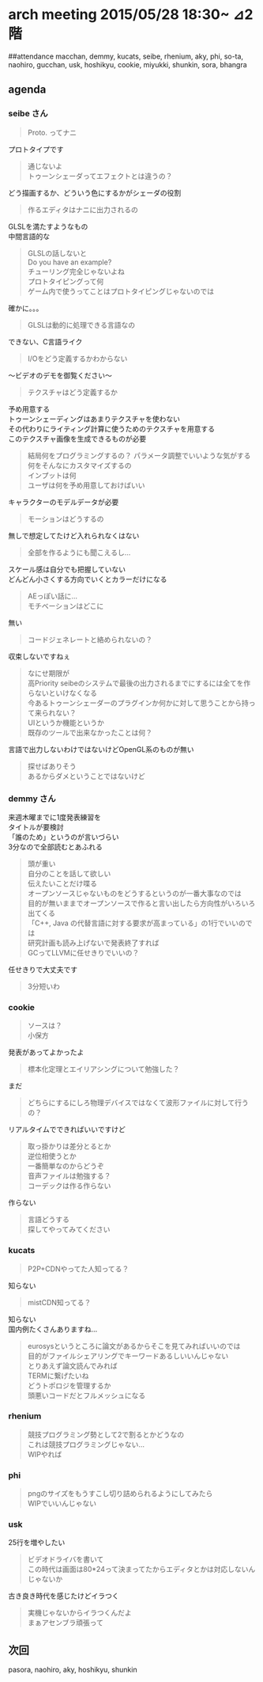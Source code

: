 arch meeting 2015/05/28 18:30~ ⊿2階
====

##attendance
macchan, demmy, kucats, seibe, rhenium, aky, phi, so-ta, naohiro, gucchan, usk, hoshikyu, cookie, miyukki, shunkin, sora, bhangra  

agenda
---
### seibe さん
>Proto. ってナニ  

プロトタイプです  
>通じないよ  
トゥーンシェーダってエフェクトとは違うの？  

どう描画するか、どういう色にするかがシェーダの役割  
>作るエディタはナニに出力されるの  

GLSLを満たすようなもの  
中間言語的な  
>GLSLの話しないと  
Do you have an example?  
チューリング完全じゃないよね  
プロトタイピングって何  
ゲーム内で使うってことはプロトタイピングじゃないのでは  

確かに。。。  
>GLSLは動的に処理できる言語なの  

できない、C言語ライク  
>I/Oをどう定義するかわからない  

〜ビデオのデモを御覧ください〜  
>テクスチャはどう定義するか  

予め用意する  
トゥーンシェーディングはあまりテクスチャを使わない  
その代わりにライティング計算に使うためのテクスチャを用意する  
このテクスチャ画像を生成できるものが必要  
>結局何をプログラミングするの？
パラメータ調整でいいような気がする  
何をそんなにカスタマイズするの  
インプットは何  
ユーザは何を予め用意しておけばいい  

キャラクターのモデルデータが必要  
>モーションはどうするの  

無しで想定してたけど入れられなくはない  
>全部を作るようにも聞こえるし…  

スケール感は自分でも把握していない  
どんどん小さくする方向でいくとカラーだけになる  
>AEっぽい話に…  
モチベーションはどこに  

無い  
>コードジェネレートと絡められないの？  

収束しないですねぇ  
>なにせ期限が  
高Priority
seibeのシステムで最後の出力されるまでにするには全てを作らないといけなくなる  
今あるトゥーンシェーダーのプラグインか何かに対して思うことから持って来られない？  
UIというか機能というか  
既存のツールで出来なかったことは何？  

言語で出力しないわけではないけどOpenGL系のものが無い  
>探せばありそう  
あるからダメということではないけど  

### demmy さん
来週木曜までに1度発表練習を  
タイトルが要検討  
「誰のため」というのが言いづらい  
3分なので全部読むとあふれる  
>頭が重い  
自分のことを話して欲しい  
伝えたいことだけ喋る  
オープンソースじゃないものをどうするというのが一番大事なのでは  
目的が無いままでオープンソースで作ると言い出したら方向性がいろいろ出てくる  
「C++, Java の代替言語に対する要求が高まっている」の1行でいいのでは  
研究計画も読み上げないで発表終了すれば  
GCってLLVMに任せきりでいいの？  

任せきりで大丈夫です  
>3分短いわ  

### cookie
>ソースは？  
小保方  

発表があってよかったよ  
>標本化定理とエイリアシングについて勉強した？  

まだ
>どちらにするにしろ物理デバイスではなくて波形ファイルに対して行うの？  

リアルタイムでできればいいですけど  

>取っ掛かりは差分とるとか  
逆位相使うとか  
一番簡単なのからどうぞ  
音声ファイルは勉強する？  
コーデックは作る作らない  

作らない  
>言語どうする  
探してやってみてください  

### kucats
>P2P+CDNやってた人知ってる？  

知らない  
>mistCDN知ってる？  

知らない  
国内例たくさんありますね…  

>eurosysというところに論文があるからそこを見てみればいいのでは  
目的がファイルシェアリングでキーワードあるしいいんじゃない  
とりあえず論文読んでみれば  
TERMに繋げたいね  
どうトポロジを管理するか  
頭悪いコードだとフルメッシュになる  


### rhenium
>競技プログラミング勢として2で割るとかどうなの  
これは競技プログラミングじゃない…  
WIPやれば  

### phi
>pngのサイズをもうすこし切り詰められるようにしてみたら  
WIPでいいんじゃない  

### usk
25行を増やしたい  
>ビデオドライバを書いて  
この時代は画面は80*24って決まってたからエディタとかは対応しないんじゃないか  

古き良き時代を感じたけどイラつく  
>実機じゃないからイラつくんだよ  
まぁアセンブラ頑張って  

次回
---
pasora, naohiro, aky, hoshikyu, shunkin
